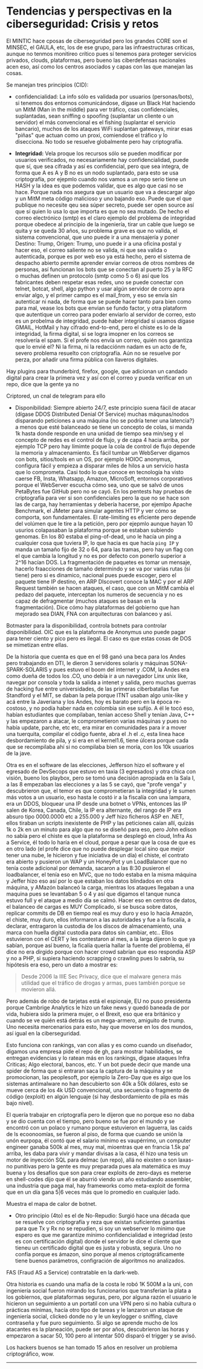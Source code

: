 # Tendencias y perspectivas en la ciberseguridad: Crisis y retos

El MINTIC hace cposas de ciberseguridad pero los grandes CORE son el MINSEC, el GAULA, etc, los de ese grupo, para las infraestructuras críticas, aunque no tenmos monitireo crítico pues sí tenemos para proteger servicios privados, clouds, plataformas, pero bueno las ciberdefensas nacionales acen eso, así como los centros asociados y capas con las que manejan las cosas.

Se manejan tres principios (CID):
- confidencialidad: La info sólo es validada por usuarios (personas/bots), si tenemos dos entornos comunicándose, dígase un Black Hat haciendo un MitM (Man in the middle) para ver tráfico, csas confidenciales, suplantadas, sean sniffing o spoofing (suplantar un cliente o un servidor) el más convencional es el fishing (suplantar el servicio bancario), muchos de los ataques WiFi suplantan gateways, mirar esas "piñas" que actuan como un proxi, comiendose el tráfico y lo disecciona.
    No todo se resuelve globalmente pero hay criptografía.

- **Integridad:** Vela proque los recursos sólo se pueden modificar por usuarios verificados, no necesariamente hay confidencialidad, puede que sí, que sea cifrada y así es confidencial, pero que sea integra, de forma que A es A y B no es un nodo suplantado, para esto se usa criptografía, por ejepmlo cuando nos vamos a un repo serio tiene un HASH y la idea es que podemos validar, que es algo que casi no se hace. Porque nada nos asegura que un usuario que va a descargar algo y un MitM meta código malicioso y uno bajando eso. Puede que el que publique no necesite qeu sea súper secreto, puede ser open source así que sí quien lo usa lo que importa es que no sea mutado. De hecho el correo electrónico (smtp) es el claro ejemplo del problema de integridad porque obedece al principio de la ingeniería, tirar un cable que luego se quita y se queda 30 años, su problema grave es que no valida, el sistema convencional, que uno puede ir a una mensajería y poner Destino: Trump, Origen: Trump, uno puede ir a una oficina postal y hacer eso, el correo saliente no se valida, ni que sea valida o autenticada, porque es por web eso ya está hecho, pero el sistema de despacho abierto permite aprender enviar correos de otros nombres de personas, así funcionan los bots que se conectan al puerto 25 y la RFC o muchas definen un protocolo (smtp como 5 o 6) así que los fabricantes deben respetar esas redes, uno se puede conectar con telnet, botcat, shell, algo python y usar algún servidor de corro apra enviar algo, y el primer campo es el mail_from, y eso se envía sin autenticar ni nada, de forma que se puede hacer tanto para bien como para mal, vease los bots que envian se fundo factor, y otra plataform que autentique un correo para poder enviarlo al servidor de correo, esto es un probelma de integridad, puede haber integridad si usamos dígase GMAIL, HotMail y hay cifrado end-to-end, pero el chiste es lo de la integridad, la firma digital, si se logra imopner en los correos se resolvería el spam. Si el profe nos envía un correo, quién nos garantiza que lo envié el? Ni la firma, ni la redacciónm nadam es un acto de fe, severo problema resuelto con criptografía. Aún no se resuelve por perza, por añadir una firma pública con llaveros digitales.

Hay plugins para thunderbird, firefox, google, que adicionan un candado digital para crear la primera vez y así con el correo y pueda verificar en un repo, dice que la gente ya no 

Criptored, un cnal de telegram para ello

- Disponibilidad: Siempre abierto 24/7, este principio suena fácil de atacar (dígase DDOS Distributed Denial Of Service) muchas máqunas/nodos disparando peticiones a una máquina {no se podría tener una latencia?} a menos que esté balanceado se tiene un concepto de colas, si manda 1k hasta donde responde en una unidad de tiempo sea min/seg y el concepto de redes es el control de flujo, y de capa 4 hacia arriba, por ejemplo TCP pero hay límimte poque la cola de control de flujo depende la memoria y almacenamiento. Es fácil tumbar un WebServer digamos con bots, sitios/tools en un OS, por ejemplo HOIOC anonymus, configura fácil y empieza a disparar miles de hilos a un servicio hasta que lo comprometa. Casi todo lo que conoce en tecnología ha visto caerse FB, Insta, Whatsapp, Amazon, MicroSoft, entornos corporativos porque el WebServer escucha cómo sea, uno que se salvó de unos PetaBytes fue GitHub pero no se cayó. En los pentests hay pruebas de criptografía para ver si son confidenciales pero la que no se hace son las de carga, hay herramientas y debería hacerse, por ejemlpo Apache Benchmark, el JMeter para simular agentes HTTP y ver cómo se comporta, son fundamentales. El rate-limiting es eficiente pero depende del volúmen que le tire a la petición, pero por ejepmlo aunque hayan 10 usurios colapasaban la plataforma porque se estaban subiendo genomas. En los 80 estaba el ping-of-dead, uno le hacía un ping a cualquier cosa que tuviera IP, lo que hacia es que hacía `ping IP` y manda un tamaño fijo de 32 o 64, para las tramas, pero hay un flag con el que cambia la longitud y no es por defecto con ponerlo superior a 2^16 hacían DOS. La fragmentación de paquetes es tomar un mensaje, hacerlo fraacciones de tamaño determindo y se va por varias rutas (si tiene) pero si es dinamico, nacional pues puede escoger, pero el paquete tiene IP destino, en ARP DIscovert conoce la MAC y por el ARP Request también se hacen ataques, el caso, que con un MitM cambia el pedazo del paquete, interceptan los numeros de secuencia y no es capaz de defragmentar (muchos ataques se basan en la fragmentación).
Dice cómo hay plataformas del gobierno que han mejorado sea DIAN, FNA con arquitecturas con balanceo y así.

Botmaster para la disponibilidad, controla botnets para controlar disponibilidad. OIC que es la plataforma de Anonymus uno puede pagar para tener ciento y pico pero es ilegal. El caso es que estas cosas de DOS se mimetizan entre ellas.

De la historia que cuenta es que en el 98 ganó una beca para los Andes pero trabajando en DTI, le dieron 3 servidores solaris y máquinas SONA-SPARK-SOLARIS y pues estuvo el boom del internet y .COM, la Andes era como dueña de todos los .CO, uno debía ir a un navegador Linx unix like, navegar por consola y toda la salida a intenet y salida, pero muchas guerras de hacking fue entre universidades, de las primeras ciberbatallas fue Standford y el MIT, se daban la pela porque ITNT usaban algo unix-like y acá entre la Javeriana y los Andes, hoy es barato pero en la época re-costoso, y no podía haber nada en colombia sin ese sufijo. A él le tocó eso, habían estudiantes que compilaban, tenían acceso Shell y tenían Java, C++ y las empezaron a atacar, le comprometieron varias máquinas y pues no había update, parche, etc etc, era mirar en comunidades para ir a mover una tuerquita, compilar el código fuente, abra el .h el .c, esta linea hace desbordamiento de pila, y si era en el kernel1.6, tiene úlcera porque cada que se recompilaba ahí si no compilaba bien se moría, con los 10k usuarios de la jave. 

Otra es en el software de las elecciones, Jefferson hizo el software y el egresado de DevSecops que estuvo en taxia (3 egresados) y otra chica con visión, bueno los playbox, pero se tomó una decisión apropiada en la Sala I, a las 8 empezaban las elecciones y a las 5 se cayó, que "profe venga" y descubrieron que, el temor es que comprometieran la integridad y le sumen más votos a un usuario, eso hasta le costó ir a la fiscalía con una lampara, era un DDOS, bloquear una IP desde una botnet o VPNs, entonces las IP salen de Korea, Canada, Chile, la IP era alternante, del rango de IP era absuro tipo 0000.0000 etc a 255.000 y Jeff hizo ficheros ASP en .NET, ellos tiraban un scripts inexistente de PHP y las peticiones caían allí, quizás 1k o 2k en un minuto para algo que no se diseñó para eso, pero John edison no sabía pero el chiste es que la plataforma se desplegó en cloud, Infra As a Service, él todo lo haría en el cloud, porque a pesar que la cosa de que es en otro lado (el profe dice que no puede desplegar local sino que mejor tener una nube, le hicieron y fue iniciativa de un día) el chiste, el contrato era abierto y pusieron un WAP y un HoneyPot y un LoadBalancer que no tenía coste adicional por demanda, sacaron a las 8:30 pusieron el loadbalancer, el tenía eso en MVC, que no todo estaba en la misma máquina y Jeffer hizo eso así por lo que estaban los datos blindados en otra máquina, y AMazón balanceó la carga, mientras los ataques llegaban a una maquina pues se levantaban 5 o 4 y así que digamos el tanque nunca estuvo full y el ataque a medio día se calmó. Hacer eso en centros de datos, el balanceo de cargas es MUY Complicado, si se busca sobre datos, replicar commits de DB en tiempo real es muy  duro y eso lo hacía Amazón, el chiste, muy duro, ellos informaron a las autoridades y fue a la fiscalía, a declarar, entragaron la custodia de los discos de almacenamiento, una marca con huella digital custodia para datos sin cambiar, etc.. Ellos estuvieron con el CERT y les contestaron al mes, a la larga dijeron lo que ya sabían, porque así bueno, la ficalía quería hallar la fuente del problema, él dice no era dirgido porque con hacer crowd sabrían que eso respondía ASP y no a PHP, si supiera haciendo scrapping o crawling pues lo sabría, su hipótesis era eso, pero un dato a mostrar es:

> Desde 2006 la IIIE Sec Privacy, dice que el malware genera más utilidad que el tráfico de drogas y armas, pues también porque se movieron allá.

Pero además de robo de tarjetas está el espionaje, EU no puso presidenta porque Cambrige Analytics le hizo un fake news y quedó baneada de por vida, hubiera sido la primera mujer, o el Brexit, eso que era británico y cuando se ve quién está detrás es un mega-armero, amiguito de trump. 
Uno necesita mercenarios para esto, hay que moverse en los dos mundos, así igual en la ciberseguridad.

Esto funciona con rankings, van con alias y es como cuando un diseñador, digamos una empresa pide el repo de gh, para mostrar habilidades, se entregan evidencias y lo ratean más en los rankings, digase ataques Infra Criticas; Algo electoral, bancos, etc. Y un bot puede decir que mande una spider de forma que si entraran saca la captura de la máquina y se promocionan, las peoplesoft, por ejemplo la Zero-Day que es algo que los sistemas antimalware no han descubierto son 40k a 50k dólares, esto se mueve cerca de los 4k USD convencional, una secuencia o fragmento de código (exploit) en algún lenguaje (si hay desbordamiento de pila es más bajo nivel).

El quería trabajar en criptografía pero le dijeron que no porque eso no daba y se dio cuenta con el tiempo, pero bueno se fue por el mundo y se encontró con un polaco y rumano porque estuvieron en laguerra, las caids de ls ecoonoomías, se fueron al piso, de forma que cuando se unión la unón eurpopa, él contó que el salario mínimo es vaupérrimo, un computer engineer ganaba 500k al mes, muy mal, mioentras que en francia 1.5k pa' arriba, les daba para vivir y mandar divisas a la casa, él hizo una tesis un motor de inyección SQL para delmac (un repo), allá no eixsten o son laxas-no punitivas pero la gente es muy preparada pues ala matemática es muy buena y los desafíos que son para crear exploits de zero-days es meterse en shell-codes dijo que él se aburrió viendo un año estudiando assembler, una industria que paga mal, hay frameworks como meta-exploit de forma que en un día gana 5|6 veces más que lo promedio en cualquier lado.

Muestra el mapa de calor de botnet.


- Otro principio (4to) es el de No-Repudio: Surgió hace una década que se resuelve con criptografía y reza que existan suficientes garantias para que Tx y Rx no se repudien, si soy un webserver lo minimo que espero es que me garantize mínimo confidencialidad e integridad (esto es con certificación digital) donde el servidor le dice el cliente que tieneu un certificado digital que es justa y robusta, segura. Uno no confía porque es ámazon, sino porque al menos criptográficamente tiene buenos parámetros, configración de algoritmos no analizados.

FAS (Fraud AS a Service) contratable en la dark-web.

Otra historia es cuando una mafia de la costa le robó 1K 500M a la uni, con ingeniería social fueron mirando los funcionarios que transferian la plata a los gobiernos, que plataformas seguras, pero, por alguna razón el usuario le hicieron un seguimiento a un portatil con una VPN pero si no había cultura o prácticas mínimas, hacía otro tipo de tareas y le lanzaron un ataque de ingeniería social, clickeó donde no y le un keylogger o sniffing, clave contraseña y fue puro seguimiento. Si algo se aprende mucho de los atacantes es la planeación, puede ser por años, descubrieron las horas y empezaron a sacar 50, 100 pero al intentar 500 disparó el trigger y se avisó.

Los hackers buenos se han tomado 15 años en resolver un problema criptográfico, wow.



---



